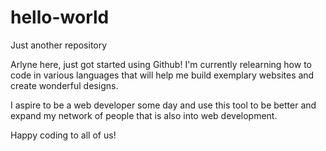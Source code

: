 # hello-world
Just another repository

Arlyne here, just got started using Github!
I'm currently relearning how to code in various languages that will help me build
exemplary websites and create wonderful designs.

I aspire to be a web developer some day and use this tool to be better and expand my network of 
people that is also into web development.

Happy coding to all of us!
